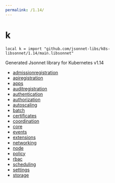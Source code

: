 ```yaml
---
permalink: /1.14/
---
```


# k

```jsonnet
local k = import "github.com/jsonnet-libs/k8s-libsonnet/1.14/main.libsonnet"
```

Generated Jsonnet library for Kubernetes v1.14

* [admissionregistration](admissionregistration/index.md)
* [apiregistration](apiregistration/index.md)
* [apps](apps/index.md)
* [auditregistration](auditregistration/index.md)
* [authentication](authentication/index.md)
* [authorization](authorization/index.md)
* [autoscaling](autoscaling/index.md)
* [batch](batch/index.md)
* [certificates](certificates/index.md)
* [coordination](coordination/index.md)
* [core](core/index.md)
* [events](events/index.md)
* [extensions](extensions/index.md)
* [networking](networking/index.md)
* [node](node/index.md)
* [policy](policy/index.md)
* [rbac](rbac/index.md)
* [scheduling](scheduling/index.md)
* [settings](settings/index.md)
* [storage](storage/index.md)